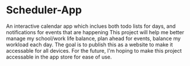 # Scheduler-App

An interactive calendar app which inclues both todo lists for days, and notifications for events that are happening
This project will help me better manage my school/work life balance, plan ahead for events, balance my workload each day. The goal is to publish this as a website to make it accessable for all devices.
For the future, I'm hoping to make this project accessable in the app store for ease of use.

